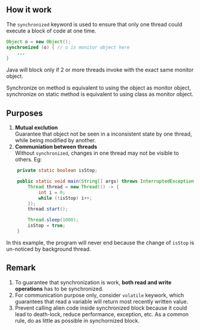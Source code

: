 ## How it work
The `synchronized` keyword is used to ensure that only one thread could execute a block of code at one time. 

```java
Object o = new Object();
synchronized (o) { // o is monitor object here
    ...
}
```
Java will block only if 2 or more threads invoke with the exact same monitor object.  

Synchronize on method is equivalent to using the object as monitor object, synchronize on static method is equivalent to using class as monitor object.

## Purposes
1. **Mutual exclution**   
  Guarantee that object not be seen in a inconsistent state by one thread, while being modified by another.
2. **Communiation between threads**  
  Without `synchronized`, changes in one thread may not be visible to others. Eg:
``` java
    private static boolean isStop;

    public static void main(String[] args) throws InterruptedException {
        Thread thread = new Thread(() -> {
            int i = 0;
            while (!isStop) i++;
        });
        thread.start();

        Thread.sleep(1000);
        isStop = true;
    }

```
In this example, the program  will never end because the change of `isStop` is un-noticed by background thread.

## Remark  
1. To guarantee that synchronization is work, **both read and write operations** has to be synchronized.  
2. For communication purpose only, consider `volatile` keywork, which guarantees that read a variable will return most recently written value.
3. Prevent calling alien code inside synchronized block because it could lead to death-lock, reduce performance, exception, etc. As a common rule, do as little as possible in synchornized block.

